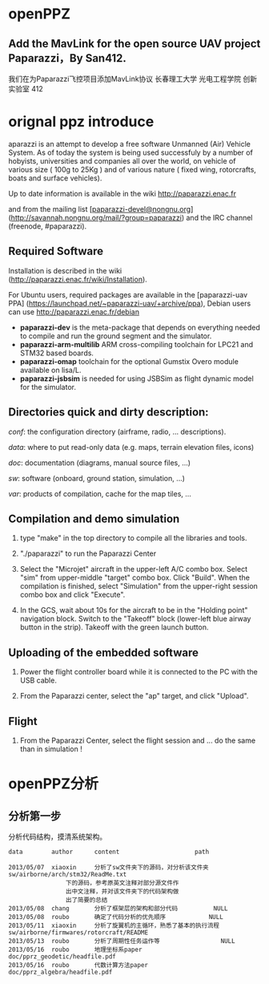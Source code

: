 openPPZ
=======

Add the MavLink for the open source UAV project Paparazzi，By San412.
---------------------------------------------------------------------
我们在为Paparazzi飞控项目添加MavLink协议
长春理工大学 光电工程学院 创新实验室 412

orignal ppz introduce
=====================


aparazzi is an attempt to develop a free software Unmanned (Air) Vehicle System.
 As of today the system is being used successfuly by a number of hobyists, universities and companies all over the world, on vehicle of various size ( 100g to 25Kg ) and of various nature ( fixed wing, rotorcrafts, boats and surface vehicles).

Up to date information is available in the wiki http://paparazzi.enac.fr

and from the mailing list [paparazzi-devel@nongnu.org] (http://savannah.nongnu.org/mail/?group=paparazzi)
and the IRC channel (freenode, #paparazzi).


Required Software
-----------------

Installation is described in the wiki (http://paparazzi.enac.fr/wiki/Installation).

For Ubuntu users, required packages are available in the [paparazzi-uav PPA] (https://launchpad.net/~paparazzi-uav/+archive/ppa),
Debian users can use http://paparazzi.enac.fr/debian


- **paparazzi-dev** is the meta-package that depends on everything needed to compile and run the ground segment and the simulator.
- **paparazzi-arm-multilib** ARM cross-compiling toolchain for LPC21 and STM32 based boards.
- **paparazzi-omap** toolchain for the optional Gumstix Overo module available on lisa/L.
- **paparazzi-jsbsim** is needed for using JSBSim as flight dynamic model for the simulator.


Directories quick and dirty description:
----------------------------------------

_conf_: the configuration directory (airframe, radio, ... descriptions).

_data_: where to put read-only data (e.g. maps, terrain elevation files, icons)

_doc_: documentation (diagrams, manual source files, ...)

_sw_: software (onboard, ground station, simulation, ...)

_var_: products of compilation, cache for the map tiles, ...


Compilation and demo simulation
-------------------------------

1. type "make" in the top directory to compile all the libraries and tools.

2. "./paparazzi" to run the Paparazzi Center

3. Select the "Microjet" aircraft in the upper-left A/C combo box.
  Select "sim" from upper-middle "target" combo box. Click "Build".
  When the compilation is finished, select "Simulation" from
  the upper-right session combo box and click "Execute".

4. In the GCS, wait about 10s for the aircraft to be in the "Holding point" navigation block.
  Switch to the "Takeoff" block (lower-left blue airway button in the strip).
  Takeoff with the green launch button.

Uploading of the embedded software
----------------------------------

1. Power the flight controller board while it is connected to the PC with the USB cable.

2. From the Paparazzi center, select the "ap" target, and click "Upload".


Flight
------

1.  From the Paparazzi Center, select the flight session and ... do the same than in simulation !

openPPZ分析
===========
分析第一步
-----------
分析代码结构，摸清系统架构。

	data		author		content						path

	2013/05/07	xiaoxin		分析了sw文件夹下的源码，对分析该文件夹		sw/airborne/arch/stm32/ReadMe.txt
					下的源码，参考原英文注释对部分源文件作
					出中文注释，并对该文件夹下的代码架构做
					出了简要的总结
	2013/05/08	chang		分析了框架层的架构和部分代码			NULL
	2013/05/08	roubo		确定了代码分析的优先顺序			NULL
	2013/05/11	xiaoxin		分析了旋翼机的主循环，熟悉了基本的执行流程	sw/airborne/firmwares/rotorcraft/README
	2013/05/13 	roubo 		分析了周期性任务运作等 				NULL
	2013/05/16 	roubo 		地理坐标系paper 				doc/pprz_geodetic/headfile.pdf
	2013/05/16 	roubo 		代数计算方法paper 				doc/pprz_algebra/headfile.pdf
